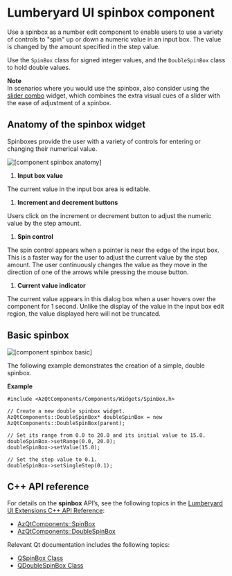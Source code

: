 # Lumberyard UI spinbox component<a name="uidev-spinbox-component"></a>

Use a spinbox as a number edit component to enable users to use a variety of controls to "spin" up or down a numeric value in an input box\. The value is changed by the amount specified in the step value\.

Use the `SpinBox` class for signed integer values, and the `DoubleSpinBox` class to hold double values\.

**Note**  
In scenarios where you would use the spinbox, also consider using the [slider combo](uidev-sliders-component.md) widget, which combines the extra visual cues of a slider with the ease of adjustment of a spinbox\.

## Anatomy of the spinbox widget<a name="spinbox-anatomy"></a>

Spinboxes provide the user with a variety of controls for entering or changing their numerical value\.

![\[component spinbox anatomy\]](http://docs.aws.amazon.com/lumberyard/latest/ui/images/component-spinbox-anatomy.png)

1.  **Input box value** 

   The current value in the input box area is editable\.

1.  **Increment and decrement buttons** 

   Users click on the increment or decrement button to adjust the numeric value by the step amount\.

1.  **Spin control** 

   The spin control appears when a pointer is near the edge of the input box\. This is a faster way for the user to adjust the current value by the step amount\. The user continuously changes the value as they move in the direction of one of the arrows while pressing the mouse button\.

1.  **Current value indicator** 

   The current value appears in this dialog box when a user hovers over the component for 1 second\. Unlike the display of the value in the input box edit region, the value displayed here will not be truncated\.

## Basic spinbox<a name="spinbox-basic"></a>

![\[component spinbox basic\]](http://docs.aws.amazon.com/lumberyard/latest/ui/images/component-spinbox-basic.png)

The following example demonstrates the creation of a simple, double spinbox\.

 **Example** 

```
#include <AzQtComponents/Components/Widgets/SpinBox.h>

// Create a new double spinbox widget.
AzQtComponents::DoubleSpinBox* doubleSpinBox = new AzQtComponents::DoubleSpinBox(parent);

// Set its range from 0.0 to 20.0 and its initial value to 15.0.
doubleSpinBox->setRange(0.0, 20.0);
doubleSpinBox->setValue(15.0);

// Set the step value to 0.1.
doubleSpinBox->setSingleStep(0.1);
```

## C\+\+ API reference<a name="spinbox-api-ref"></a>

For details on the **spinbox** API’s, see the following topics in the [Lumberyard UI Extensions C\+\+ API Reference](https://d3bqhfbip4ze4a.cloudfront.net/api/ui/namespace_az_qt_components.html):
+  [AzQtComponents::SpinBox](https://d3bqhfbip4ze4a.cloudfront.net/api/ui/class_az_qt_components_1_1_spin_box.html) 
+  [AzQtComponents::DoubleSpinBox](https://d3bqhfbip4ze4a.cloudfront.net/api/ui/class_az_qt_components_1_1_double_spin_box.html) 

Relevant Qt documentation includes the following topics:
+  [QSpinBox Class](https://doc.qt.io/qt-5/qspinbox.html) 
+  [QDoubleSpinBox Class](https://doc.qt.io/qt-5/qdoublespinbox.html) 
